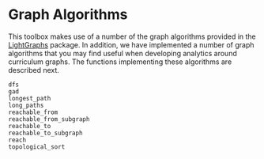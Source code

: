 # Graph Algorithms

This toolbox makes use of a number of the graph algorithms provided in the [LightGraphs](https://juliagraphs.github.io/LightGraphs.jl/latest/index.html) package.  In addition, we have implemented a number of graph algorithms that you may find useful when developing analytics around curriculum graphs.  The functions implementing these algorithms are described next.

```@docs
dfs
gad
longest_path
long_paths
reachable_from
reachable_from_subgraph
reachable_to
reachable_to_subgraph
reach
topological_sort
```
